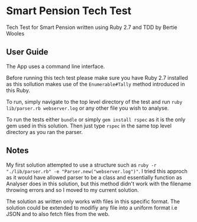 # Smart Pension Tech Test

Tech Test for Smart Pension written using Ruby 2.7 and TDD by Bertie Wooles

## User Guide
The App uses a command line interface.

Before running this tech test please make sure you have Ruby 2.7 installed as this sollution makes use of the `Enumerable#Tally` method introduced in this Ruby.

To run, simply navigate to the top level directory of the test and run `ruby lib/parser.rb webserver.log` or any other file you wish to analyse.

To run the tests either `bundle` or simply `gem install rspec` as it is the only gem used in this solution. Then just type `rspec` in the same top level directory as you ran the parser.

## Notes
My first solution attempted to use a structure such as `ruby -r "./lib/parser.rb" -e "Parser.new("webserver.log")"`. I tried this approch as it would have allowed parser to be a class and essentially function as Analyser does in this solution, but this method didn't work with the filename throwing errors and so I moved to my current solution.

The solution as written only works with files in this specific format. The solution could be extended to modifiy any file into a uniform format i.e JSON and to also fetch files from the web. 
